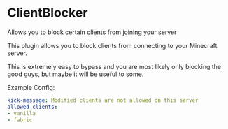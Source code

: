 # ClientBlocker
Allows you to block certain clients from joining your server

This plugin allows you to block clients from connecting to your Minecraft server.

This is extremely easy to bypass and you are most likely only blocking the good guys, but maybe it will be useful to some.

Example Config:
```yaml
kick-message: Modified clients are not allowed on this server
allowed-clients:
- vanilla
- fabric
```
